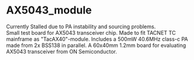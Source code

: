 # AX5043_module
Currently Stalled due to PA instability and sourcing problems.  
Small test board for AX5043 transceiver chip. 
Made to fit  TACNET TC mainframe as "TacAX40"-module.
Includes a 500mW 40.6MHz class-c PA made from 2x BSS138 in parallel. 
A 60x40mm 1.2mm board for evaluating AX5043 transceiver from ON Semiconductor. 
